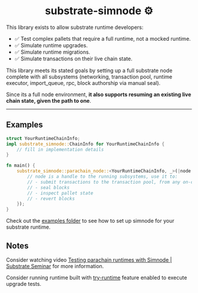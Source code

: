 # <h1 align="center"> substrate-simnode ⚙️ </h1>


This library exists to allow substrate runtime developers:
 - ✅ Test complex pallets that require a full runtime, not a mocked runtime.
 - ✅ Simulate runtime upgrades.
 - ✅ Simulate runtime migrations.
 - ✅ Simulate transactions on their live chain state.

This library meets its stated goals by setting up a full substrate node complete with all subsystems (networking, transaction pool, runtime executor, import_queue, rpc, block authorship via manual seal).

Since its a full node environment, <b>it also supports resuming an existing live chain state, given the path to one</b>. 

***

## Examples

```rust
struct YourRuntimeChainInfo;
impl substrate_simnode::ChainInfo for YourRuntimeChainInfo {
    // fill in implementation details
}

fn main() {
    substrate_simnode::parachain_node::<YourRuntimeChainInfo, _>(|node| async move {
        // node is a handle to the running subsystems, use it to:
        // - submit transactions to the transaction pool, from any on-chain account
        // - seal blocks
        // - inspect pallet state
        // - revert blocks
    });
}

```


Check out the [examples folder](./examples) to see how to set up simnode for your substrate runtime.

## Notes

Consider watching video [Testing parachain runtimes with Simnode | Substrate Seminar](https://www.youtube.com/watch?v=0FvcABti7yk) for more information.

Consider running runtime built with [try-runtime](https://docs.substrate.io/reference/how-to-guides/tools/use-try-runtime/) feature enabled to execute upgrade tests.



